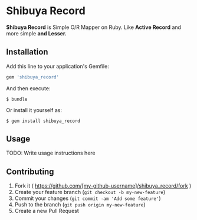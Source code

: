 # Shibuya Record

**Shibuya Record** is Simple O/R Mapper on Ruby. Like **Active Record** and more simple **and Lesser.**

## Installation

Add this line to your application's Gemfile:

```ruby
gem 'shibuya_record'
```

And then execute:

    $ bundle

Or install it yourself as:

    $ gem install shibuya_record

## Usage

TODO: Write usage instructions here

## Contributing

1. Fork it ( https://github.com/[my-github-username]/shibuya_record/fork )
2. Create your feature branch (`git checkout -b my-new-feature`)
3. Commit your changes (`git commit -am 'Add some feature'`)
4. Push to the branch (`git push origin my-new-feature`)
5. Create a new Pull Request
